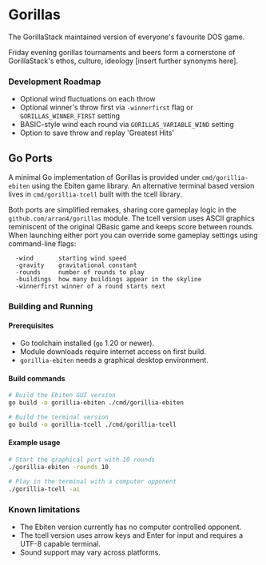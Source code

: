 # Gorillas

The GorillaStack maintained version of everyone's favourite DOS game.

Friday evening gorillas tournaments and beers form a cornerstone of GorillaStack's ethos, culture, ideology [insert further synonyms here].

### Development Roadmap

* Optional wind fluctuations on each throw
* Optional winner's throw first via `-winnerfirst` flag or `GORILLAS_WINNER_FIRST` setting
* BASIC-style wind each round via `GORILLAS_VARIABLE_WIND` setting
* Option to save throw and replay 'Greatest Hits'


## Go Ports

A minimal Go implementation of Gorillas is provided under `cmd/gorillia-ebiten` using the Ebiten game library. An alternative terminal based version lives in `cmd/gorillia-tcell` built with the tcell library.

Both ports are simplified remakes, sharing core gameplay logic in the
`github.com/arran4/gorillas` module. The tcell version uses ASCII graphics
reminiscent of the original QBasic game and keeps score between rounds.
When launching either port you can override some gameplay settings using
command-line flags:

```
  -wind       starting wind speed
  -gravity    gravitational constant
  -rounds     number of rounds to play
  -buildings  how many buildings appear in the skyline
  -winnerfirst winner of a round starts next
```

### Building and Running

#### Prerequisites

- Go toolchain installed (`go` 1.20 or newer).
- Module downloads require internet access on first build.
- `gorillia-ebiten` needs a graphical desktop environment.

#### Build commands

```bash
# Build the Ebiten GUI version
go build -o gorillia-ebiten ./cmd/gorillia-ebiten

# Build the terminal version
go build -o gorillia-tcell ./cmd/gorillia-tcell
```

#### Example usage

```bash
# Start the graphical port with 10 rounds
./gorillia-ebiten -rounds 10

# Play in the terminal with a computer opponent
./gorillia-tcell -ai
```

### Known limitations

- The Ebiten version currently has no computer controlled opponent.
- The tcell version uses arrow keys and Enter for input and requires a UTF-8 capable terminal.
- Sound support may vary across platforms.

